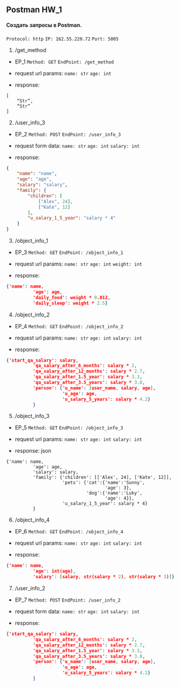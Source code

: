## Postman HW_1

#### Создать запросы в Postman.

`Protocol: http`
`IP: 162.55.220.72`
`Port: 5005`

1. /get_method

+ EP_1
`Method: GET`
`EndPoint: /get_method`
+ request url params:
`name: str`
`age: int`

+ response:
```
[
    “Str”,
    “Str”
]
```

2. /user_info_3

+ EP_2
`Method: POST`
`EndPoint: /user_info_3`
+ request form data: 
`name: str`
`age: int`
`salary: int`

+ response:
```json
{
	"name": "name",
	"age": "age",
	"salary": "salary",
	"family": {
		"children": [
			["Alex", 24], 
			["Kate", 12]
        ],
		"u_salary_1_5_year": "salary * 4"
	}
}
```

3. /object_info_1

+ EP_3
`Method: GET`
`EndPoint: /object_info_1`
+ request url params: 
`name: str`
`age: int`
`weight: int`

+ response: 
```json
{'name': name,
          'age': age,
          'daily_food': weight * 0.012,
          'daily_sleep': weight * 2.5}
```

4. /object_info_2

+ EP_4
`Method: GET`
`EndPoint: /object_info_2`
+ request url params: 
`name: str`
`age: int`
`salary: int`

+ response: 
```json
{'start_qa_salary': salary,
          'qa_salary_after_6_months': salary * 2,
          'qa_salary_after_12_months': salary * 2.7,
          'qa_salary_after_1.5_year': salary * 3.3,
          'qa_salary_after_3.5_years': salary * 3.8,
          'person': {'u_name': [user_name, salary, age],
                     'u_age': age,
                     'u_salary_5_years': salary * 4.2}
          }
```

5. /object_info_3

+ EP_5
`Method: GET`
`EndPoint: /object_info_3`
+ request url params: 
`name: str`
`age: int`
`salary: int`

+ response: json
```
{'name': name,
          'age': age,
          'salary': salary,
          'family': {'children': [['Alex', 24], ['Kate', 12]],
                     'pets': {'cat':{'name':'Sunny',
                                     'age': 3},
                              'dog':{'name':'Luky',
                                     'age': 4}},
                     'u_salary_1_5_year': salary * 4}
          }
```

6. /object_info_4

+ EP_6
`Method: GET`
`EndPoint: /object_info_4`
+ request url params: 
`name: str`
`age: int`
`salary: int`

+ response: 
```json
{'name': name,
          'age': int(age),
          'salary': [salary, str(salary * 2), str(salary * 3)]}
```

7. /user_info_2

+ EP_7
`Method: POST`
`EndPoint: /user_info_2`
+ request form data: 
`name: str`
`age: int`
`salary: int`

+ response:
```json
{'start_qa_salary': salary,
          'qa_salary_after_6_months': salary * 2,
          'qa_salary_after_12_months': salary * 2.7,
          'qa_salary_after_1.5_year': salary * 3.3,
          'qa_salary_after_3.5_years': salary * 3.8,
          'person': {'u_name': [user_name, salary, age],
                     'u_age': age,
                     'u_salary_5_years': salary * 4.2}
          }
```
